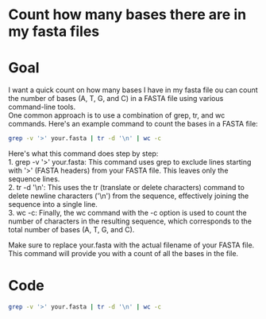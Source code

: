# Count how many bases there are in my fasta files
# Goal
I want a quick count on how many bases I have in my fasta file
ou can count the number of bases (A, T, G, and C) in a FASTA file using various command-line tools.  
One common approach is to use a combination of grep, tr, and wc commands. Here's an example command to count the bases in a FASTA file:

```bash
grep -v '>' your.fasta | tr -d '\n' | wc -c
```

Here's what this command does step by step:  
    1. grep -v '>' your.fasta: This command uses grep to exclude lines starting with '>' (FASTA headers) from your FASTA file. This leaves only the sequence lines.  
    2. tr -d '\n': This uses the tr (translate or delete characters) command to delete newline characters ('\n') from the sequence, effectively joining the sequence into a single line.  
    3. wc -c: Finally, the wc command with the -c option is used to count the number of characters in the resulting sequence, which corresponds to the total number of bases (A, T, G, and C).  

Make sure to replace your.fasta with the actual filename of your FASTA file. This command will provide you with a count of all the bases in the file.  

# Code
```bash
grep -v '>' your.fasta | tr -d '\n' | wc -c
```
